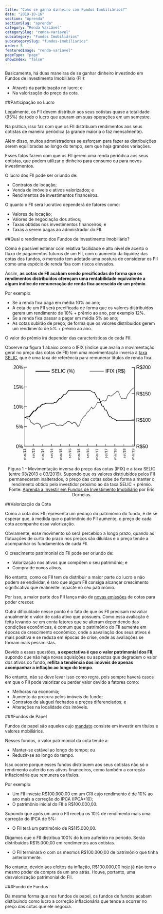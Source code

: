 ```yaml
---
title: "Como se ganha dinheiro com Fundos Imobiliários?"
date: "2019-10-16"
section: "Aprenda"
sectionSlug: "aprenda"
category: "Renda Variável"
categorySlug: "renda-variavel"
subcategory: "Fundos Imobiliários"
subcategorySlug: "fundos-imobiliarios"
order: 5
featuredImage: "renda-variavel"
pageType: "page"
showIndex: "false"
---
```


Basicamente, há duas maneiras de se ganhar dinheiro investindo em Fundos de Investimento Imobiliário (FII):

- Através da participação no lucro; e
- Na valorização do preço da cota.

##Participação no Lucro

Legalmente, os FII devem distribuir aos seus cotistas quase a totalidade (95%) de todo o lucro que apuram em suas operações em um semestre.

Na prática, isso faz com que os FII distribuam rendimentos aos seus cotistas de maneira periódica (a grande maioria o faz mensalmente).

Além disso, muitos admnistradores se esforçam para fazer as distribuições serem equilibradas ao longo do tempo, sem que haja grandes variações.

Esses fatos fazem com que os FII gerem uma renda periódica aos seus cotistas, que podem utilizar o dinheiro para consumo ou para novos investimentos.

O lucro dos FII pode ser oriundo de:

- Contratos de locação;
- Venda de imóveis e ativos valorizados; e
- Rendimentos de investimentos financeiros.

O quanto o FII será lucrativo dependerá de fatores como:

- Valores de locação;
- Valores de negociação dos ativos;
- Taxas obtidas nos investimentos financeiros; e
- Taxas a serem pagas ao admnistrador do FII.

##Qual o rendimento dos Fundos de Investimento Imobiliário?

Como é possível estimar com relativa facilidade e alto nível de acerto o fluxo de pagamentos futuros de um FII, com o aumento da liquidez das cotas dos fundos, o mercado tem adotado uma postura de considerar os FII como uma espécie de renda fixa com riscos elevados.

Assim, **as cotas de FII acabam sendo precificadas de forma que os rendimentos distribuídos ofereçam uma rentabilidade  equivalente a algum indíce de remuneração de renda fixa acrescido de um prêmio**.

Por exemplo:

- Se a renda fixa paga em média 10% ao ano;
- A cota de um FII será precificada de forma que os valores distribuídos gerem um rendimento de 10% + prêmio ao ano, por exemplo 12%.
- Se a renda fixa passar a pagar em média 5% ao ano;
- As cotas subirão de preço, de forma que os valores distribuídos gerem um rendimento de 5% + prêmio ao ano.

O valor do prêmio irá depender das características de cada FII.

Observe na figura 1 abaixo como o IFIX (índice que avalia a movimentação geral no preço das cotas de FII) tem uma movimentação inversa à [taxa SELIC](/financas/economia/taxa-selic), que é uma taxa de referência para remunerar títulos de renda fixa.

<div style="text-align:center;max-width:90%;margin:auto;" id="figura1">
<svg  viewBox="0 0 390 275">
<style type="text/css">
	.st0rendimentofii{fill:none;stroke:#000000;stroke-miterlimit:10;}
	.st1rendimentofii{font-family:'Arial';}
	.st2rendimentofii{font-size:14px;}
	.st3rendimentofii{fill:#666666;}
	.st4rendimentofii{font-size:10px;}
</style>
<line class="st0rendimentofii" x1="32.3" y1="230.7" x2="32.3" y2="225.1"/>
<polygon points="340.4,230.2 340.4,225.1 339.4,225.1 339.4,230.2 314.8,230.2 314.8,225.1 313.8,225.1 313.8,230.2 289.2,230.2 
	289.2,225.1 288.2,225.1 288.2,230.2 263.5,230.2 263.5,225.1 262.5,225.1 262.5,230.2 237.9,230.2 237.9,225.1 236.9,225.1 
	236.9,230.2 212.3,230.2 212.3,225.1 211.3,225.1 211.3,230.2 186.6,230.2 186.6,225.1 185.6,225.1 185.6,230.2 161,230.2 
	161,225.1 160,225.1 160,230.2 135.4,230.2 135.4,225.1 134.4,225.1 134.4,230.2 109.7,230.2 109.7,225.1 108.7,225.1 108.7,230.2 
	84.1,230.2 84.1,225.1 83.1,225.1 83.1,230.2 58.5,230.2 58.5,225.1 57.5,225.1 57.5,230.2 32.3,230.2 32.3,231.2 344.2,231.2 
	344.2,230.2 "/>
<line class="st0rendimentofii" x1="344.2" y1="230.7" x2="344.2" y2="225.1"/>
<g>
	<text transform="matrix(1 0 0 1 9.186 236.1716)" class="st1rendimentofii st2rendimentofii">0%</text>
	<text transform="matrix(1 0 0 1 9.186 180.4216)" class="st1rendimentofii st2rendimentofii">5%</text>
	<text transform="matrix(1 0 0 1 2.0039 124.6716)" class="st1rendimentofii st2rendimentofii">10%</text>
	<text transform="matrix(1 0 0 1 2.0039 68.9216)" class="st1rendimentofii st2rendimentofii">15%</text>
	<text transform="matrix(1 0 0 1 2.0039 13.1716)" class="st1rendimentofii st2rendimentofii">20%</text>
</g>
<polygon points="40.1,8.2 40.1,7.2 32.3,7.2 32.3,7.7 31.8,7.7 31.8,230.7 32.8,230.7 32.8,175.4 40.1,175.4 40.1,174.4 32.8,174.4 
	32.8,119.7 40.1,119.7 40.1,118.7 32.8,118.7 32.8,63.9 40.1,63.9 40.1,62.9 32.8,62.9 32.8,8.2 "/>
<g>
	<text transform="matrix(1 0 0 1 349.0674 236.1716)" class="st1rendimentofii st2rendimentofii">R$50</text>
	<text transform="matrix(1 0 0 1 349.0674 161.8381)" class="st1rendimentofii st2rendimentofii">R$100</text>
	<text transform="matrix(1 0 0 1 349.0674 87.5046)" class="st1rendimentofii st2rendimentofii">R$150</text>
	<text transform="matrix(1 0 0 1 349.0674 13.1716)" class="st1rendimentofii st2rendimentofii">R$200</text>
</g>
<line class="st0rendimentofii" x1="344.2" y1="230.7" x2="344.2" y2="7.7"/>
<rect x="336.4" y="155.9" width="7.8" height="1"/>
<rect x="336.4" y="81.5" width="7.8" height="1"/>
<rect x="336.8" y="7.7" width="7.8" height="1"/>
<path class="st3rendimentofii" d="M257.1,19.9h-39c-0.4,0-0.8-0.3-0.8-0.8s0.3-0.8,0.8-0.8h39c0.4,0,0.8,0.3,0.8,0.8S257.5,19.9,257.1,19.9z"/>
<path class="st3rendimentofii" d="M342.5,66.6c0.3-0.3,0.4-0.7,0.1-1.1c-0.3-0.3-0.7-0.4-1.1-0.1l-4.3,3.6c0,0,0,0,0,0c0,0,0,0,0,0l-4.3,3.9
	c0,0,0,0.1-0.1,0.1c0,0,0,0-0.1,0.1l-4.2,6.4l-4.2,5c0,0,0,0.1-0.1,0.1c0,0-0.1,0.1-0.1,0.1l-4.1,11.4l-3.6-0.6l-4.2-1.3
	c0,0-0.1,0-0.1,0c-0.1,0-0.1,0-0.2,0c-0.1,0-0.1,0-0.2,0c0,0-0.1,0-0.1,0l-3.7,1.4l-3.9-7.1L300,77.3c0,0,0,0,0-0.1
	c0,0,0-0.1-0.1-0.1c0,0-0.1-0.1-0.1-0.1c0,0,0,0-0.1-0.1l-4.3-2.7c0,0-0.1,0-0.1,0c0,0-0.1,0-0.1-0.1c0,0-0.1,0-0.1,0
	c0,0-0.1,0-0.1,0c0,0-0.1,0-0.1,0c0,0-0.1,0-0.1,0.1c0,0-0.1,0.1-0.1,0.1c0,0-0.1,0-0.1,0.1l-4.2,4.8l-4.2,2.7c0,0,0,0,0,0
	c0,0,0,0,0,0l-4.2,3.7l-3.9,2.9l-3.9-1.4c0,0-0.1,0-0.1,0c0,0-0.1,0-0.1,0l-4.3-0.4c0,0,0,0-0.1,0c0,0-0.1,0-0.1,0
	c-0.1,0-0.1,0-0.2,0c0,0-0.1,0-0.1,0c-0.1,0-0.1,0.1-0.2,0.1c0,0,0,0-0.1,0.1c0,0-0.1,0.1-0.1,0.2c0,0,0,0,0,0l-4.2,12.2l-3.8,3
	l-3.9-0.8c0,0-0.1,0-0.1,0c0,0-0.1,0-0.1,0l-4.3,0.4c0,0,0,0,0,0c0,0-0.1,0-0.1,0c0,0-0.1,0-0.1,0.1c0,0,0,0,0,0l-4.3,2.8l-3.9,2.3
	l-3.9-1.7c0,0,0,0,0,0c0,0,0,0,0,0c0,0-0.1,0-0.1,0c0,0-0.1,0-0.1,0c0,0-0.1,0-0.1,0c-0.1,0-0.1,0-0.2,0c0,0,0,0,0,0
	c-0.1,0-0.1,0.1-0.2,0.1c0,0-0.1,0.1-0.1,0.1c0,0-0.1,0.1-0.1,0.1c0,0,0,0,0,0c0,0,0,0,0,0l-4.2,9.7l-4.2,5.8l-3.6,3l-3.8-4.6
	c0,0-0.1-0.1-0.1-0.1c0,0-0.1-0.1-0.1-0.1c0,0,0,0,0,0c0,0-0.1,0-0.1-0.1c0,0-0.1,0-0.1,0c0,0-0.1,0-0.1,0c-0.1,0-0.1,0-0.2,0
	c0,0-0.1,0-0.1,0c-0.1,0-0.1,0-0.2,0.1c0,0,0,0,0,0c0,0-0.1,0.1-0.1,0.1c0,0-0.1,0.1-0.1,0.1l-4.2,7.1l-4.2,5.3l-4.1,2.4
	c0,0,0,0-0.1,0c0,0-0.1,0.1-0.1,0.1c0,0-0.1,0.1-0.1,0.1c0,0,0,0,0,0l-4.2,8.4l-4.1,2.8c0,0-0.1,0.1-0.1,0.1c0,0-0.1,0-0.1,0.1
	l-4.3,5.8c0,0,0,0,0,0c0,0,0,0,0,0l-4.3,7c0,0,0,0.1,0,0.1c0,0,0,0,0,0.1l-4.2,12.2l-3.4,2.6l-3.8-6.3c0,0,0,0-0.1-0.1
	c0,0,0,0,0-0.1l-4.3-4.6c0,0,0,0-0.1-0.1c0,0-0.1-0.1-0.1-0.1c0,0-0.1,0-0.1-0.1c0,0-0.1,0-0.1,0c-0.1,0-0.1,0-0.2,0
	c0,0-0.1,0-0.1,0l-4.3,0.8c0,0,0,0,0,0c0,0-0.1,0-0.1,0c-0.1,0-0.1,0-0.2,0.1c0,0,0,0,0,0l-3.8,2.5l-3.8-3.8c0,0-0.1,0-0.1-0.1
	c0,0-0.1-0.1-0.1-0.1l-4.3-1.9c0,0,0,0-0.1,0c0,0-0.1,0-0.1,0c-0.1,0-0.1,0-0.2,0c0,0,0,0-0.1,0l-4.3,0.5c0,0-0.1,0-0.1,0
	c0,0-0.1,0-0.1,0c0,0-0.1,0.1-0.1,0.1c0,0-0.1,0-0.1,0.1l-4.2,4.5l-4.1,2c0,0-0.1,0.1-0.1,0.1c0,0-0.1,0-0.1,0.1l-4,4.1l-3.9-0.9
	c0,0,0,0,0,0c0,0,0,0,0,0l-4.3-0.8c0,0-0.1,0-0.1,0c-0.1,0-0.1,0-0.2,0c0,0-0.1,0-0.1,0c0,0-0.1,0-0.1,0.1l-4,2.4l-3.8-0.7l-4.1-4.1
	c0,0-0.1,0-0.1-0.1c0,0-0.1-0.1-0.1-0.1l-4.3-2.3c0,0-0.1,0-0.1,0c0,0-0.1,0-0.1,0c-0.1,0-0.1,0-0.1,0c0,0-0.1,0-0.1,0l-4.2,0.8
	l-4.2,0.3c-0.1,0-0.1,0-0.2,0.1c0,0-0.1,0-0.1,0l0,0c0,0,0,0,0,0l-4.2,2.1l-4.2,1.9l-4.2,0.8c0,0-0.1,0-0.1,0c0,0-0.1,0-0.1,0
	l-4.1,2.2l-4-0.4c-0.1,0-0.1,0-0.2,0c0,0-0.1,0-0.1,0c-0.1,0-0.1,0-0.2,0.1c0,0-0.1,0-0.1,0c0,0-0.1,0.1-0.1,0.1c0,0,0,0-0.1,0.1
	l-3.5,5.9l-3.7-9.4c0,0,0,0,0-0.1c0,0,0-0.1-0.1-0.1c0,0-0.1-0.1-0.1-0.1c0,0,0,0,0,0l-4.3-3c0,0,0,0-0.1,0c0,0,0,0-0.1,0l-4.3-1.9
	c0,0,0,0-0.1,0c0,0-0.1,0-0.1,0c0,0-0.1,0-0.1,0c0,0-0.1,0-0.1,0c-0.1,0-0.1,0-0.2,0c0,0,0,0,0,0l-4.2,2.4l-3.8,1.5l-3.9-3.6
	c0,0,0,0,0,0c0,0-0.1-0.1-0.1-0.1c0,0-0.1-0.1-0.1-0.1c0,0,0,0,0,0l-3.9-1.1L48,153.6c0,0,0,0,0,0c0,0-0.1-0.1-0.1-0.1
	c0,0-0.1-0.1-0.1-0.1c0,0-0.1-0.1-0.1-0.1c0,0-0.1,0-0.1-0.1c0,0-0.1,0-0.1,0c0,0-0.1,0-0.1,0c0,0,0,0,0,0l-4,0.4l-4-3.3
	c0,0,0,0-0.1,0c0,0,0,0-0.1,0l-4.3-2.2c-0.4-0.2-0.8,0-1,0.3c-0.2,0.4,0,0.8,0.3,1l4.2,2.2l4.2,3.4c0,0,0.1,0,0.1,0.1
	c0,0,0.1,0,0.1,0.1c0.1,0,0.2,0,0.3,0c0,0,0,0,0,0c0,0,0,0,0,0c0,0,0,0,0,0s0,0,0,0c0,0,0.1,0,0.1,0l3.7-0.4l4.1,10.1c0,0,0,0,0,0
	c0,0,0,0.1,0,0.1c0,0.1,0.1,0.1,0.1,0.1c0,0,0,0,0.1,0.1c0.1,0.1,0.1,0.1,0.2,0.1c0,0,0,0,0,0l4.1,1.2l4.1,3.8c0,0,0,0,0,0
	c0,0,0.1,0.1,0.2,0.1c0,0,0,0,0.1,0c0.1,0,0.2,0,0.2,0c0.1,0,0.2,0,0.3-0.1l4.3-1.7c0,0,0,0,0,0c0,0,0,0,0,0l3.9-2.2l3.9,1.7l4,2.8
	l4.2,10.6c0,0,0,0.1,0.1,0.1c0,0,0,0,0,0.1c0.1,0.1,0.1,0.1,0.2,0.2c0,0,0,0,0,0c0,0,0,0,0,0c0.1,0.1,0.2,0.1,0.4,0.1c0,0,0,0,0,0
	c0,0,0,0,0,0c0,0,0,0,0,0c0.1,0,0.2,0,0.3-0.1c0,0,0,0,0.1,0c0,0,0.1,0,0.1-0.1c0.1-0.1,0.1-0.1,0.2-0.2c0,0,0,0,0,0l4-6.8l3.8,0.4
	c0,0,0.1,0,0.1,0c0,0,0,0,0,0h0c0,0,0,0,0,0c0.1,0,0.2,0,0.3-0.1c0,0,0,0,0,0l4.2-2.3l4.2-0.8c0,0,0.1,0,0.1,0c0,0,0.1,0,0.1,0
	l4.3-2c0,0,0,0,0,0c0,0,0,0,0,0l4.1-2.1l4.1-0.3c0,0,0,0,0,0c0,0,0,0,0.1,0l4-0.7l3.9,2.1l4.2,4.2c0,0,0,0,0.1,0
	c0,0,0.1,0.1,0.1,0.1c0,0,0.1,0,0.1,0.1c0,0,0,0,0.1,0l4.3,0.8c0,0,0.1,0,0.1,0c0,0,0,0,0,0c0,0,0,0,0,0c0,0,0,0,0,0c0,0,0,0,0,0
	c0.1,0,0.2,0,0.2,0c0,0,0,0,0.1,0c0,0,0.1,0,0.1,0l4-2.4l4,0.8l4.3,1c0.1,0,0.1,0,0.2,0c0,0,0,0,0,0c0,0,0,0,0,0c0,0,0,0,0,0
	c0.1,0,0.2,0,0.3-0.1c0,0,0,0,0.1,0c0.1,0,0.1-0.1,0.2-0.1c0,0,0,0,0,0l4.2-4.3l4.2-2c0.1,0,0.1-0.1,0.2-0.1c0,0,0.1,0,0.1-0.1l0,0
	c0,0,0,0,0,0l4.1-4.4l3.8-0.5l4,1.8l4.2,4.2c0,0,0.1,0.1,0.1,0.1c0,0,0.1,0,0.1,0.1c0.1,0,0.2,0.1,0.3,0.1c0,0,0,0,0,0c0,0,0,0,0,0
	c0.1,0,0.2,0,0.3,0c0,0,0,0,0.1,0c0,0,0.1,0,0.1,0l4.1-2.8l3.7-0.7l3.9,4.3l4.2,6.9c0,0,0,0,0,0c0,0,0,0,0,0c0,0.1,0.1,0.1,0.2,0.1
	c0,0,0.1,0.1,0.1,0.1c0.1,0.1,0.2,0.1,0.3,0.1c0.1,0,0.1,0,0.2,0c0,0,0,0,0.1,0c0,0,0.1,0,0.1,0c0,0,0,0,0,0c0,0,0,0,0,0l4.3-3.2
	c0,0,0,0,0,0c0.1,0,0.1-0.1,0.1-0.2c0,0,0-0.1,0-0.1c0,0,0,0,0-0.1l4.2-12.3l4.2-6.9l4.2-5.7l4.2-2.9c0,0,0,0,0,0
	c0.1,0,0.1-0.1,0.2-0.2c0,0,0,0,0-0.1c0,0,0,0,0,0l4.2-8.4l4.1-2.4c0.1,0,0.1-0.1,0.2-0.2c0,0,0,0,0,0l0,0c0,0,0,0,0,0l4.3-5.5
	c0,0,0,0,0,0c0,0,0,0,0,0l3.7-6.2l3.6,4.4c0,0,0,0,0,0c0.1,0.1,0.1,0.1,0.2,0.2c0,0,0,0,0,0c0.1,0,0.2,0.1,0.3,0.1
	c0.1,0,0.2,0,0.2,0c0,0,0.1,0,0.1-0.1c0,0,0.1,0,0.1-0.1c0,0,0,0,0,0c0,0,0,0,0,0l4.3-3.5c0,0,0-0.1,0.1-0.1c0,0,0,0,0.1,0l4.3-6
	c0,0,0,0,0,0c0,0,0-0.1,0.1-0.1l4-9.1l3.6,1.6c0.1,0,0.2,0.1,0.3,0.1c0,0,0,0,0,0c0,0,0,0,0,0c0,0,0,0,0,0c0.1,0,0.2,0,0.3-0.1
	c0,0,0,0,0,0l4.3-2.5c0,0,0,0,0,0c0,0,0,0,0,0l4.1-2.7l4-0.4l4.2,0.9c0.1,0,0.1,0,0.2,0c0,0,0,0,0,0c0,0,0,0,0,0c0,0,0,0,0,0
	c0,0,0,0,0,0c0.1,0,0.2,0,0.2,0c0.1,0,0.1-0.1,0.2-0.1c0,0,0,0,0.1,0l0,0c0,0,0,0,0,0l4.3-3.4c0,0,0,0,0,0c0,0,0.1-0.1,0.1-0.2
	c0,0,0-0.1,0-0.1c0,0,0,0,0-0.1l4.1-11.8l3.6,0.3l4.2,1.5c0.1,0,0.2,0,0.3,0c0,0,0,0,0,0c0,0,0,0,0,0c0,0,0,0,0,0c0.1,0,0.1,0,0.2,0
	c0,0,0,0,0.1,0c0.1,0,0.1,0,0.1-0.1c0,0,0,0,0,0l4.3-3.2c0,0,0,0,0,0c0,0,0,0,0,0l4.2-3.7l4.2-2.7c0,0,0.1-0.1,0.1-0.1
	c0,0,0.1,0,0.1-0.1l3.9-4.4l3.5,2.2l4.2,11c0,0,0,0,0,0.1c0,0,0,0,0,0l4.3,7.7c0,0,0,0,0,0c0.1,0.1,0.1,0.2,0.2,0.2c0,0,0,0,0,0
	c0.1,0.1,0.2,0.1,0.3,0.1c0,0,0,0,0,0c0,0,0,0,0,0c0,0,0,0,0,0c0.1,0,0.2,0,0.3,0l4-1.5l4,1.2c0,0,0,0,0.1,0c0,0,0,0,0,0l4.3,0.7
	c0,0,0.1,0,0.1,0c0,0,0,0,0,0c0,0,0,0,0,0c0,0,0,0,0,0c0,0,0,0,0,0c0.1,0,0.2,0,0.2,0c0,0,0.1,0,0.1,0c0,0,0.1,0,0.1-0.1
	c0,0,0,0,0.1-0.1c0,0,0.1-0.1,0.1-0.1c0,0,0-0.1,0.1-0.1c0,0,0,0,0-0.1l4.2-11.8l4.2-4.9c0,0,0,0,0,0c0,0,0,0,0,0l4.2-6.3l4.2-3.9
	L342.5,66.6z"/>
<path d="M104.3,20.2h-39c-0.6,0-1-0.4-1-1s0.4-1,1-1h39c0.6,0,1,0.4,1,1S104.9,20.2,104.3,20.2z"/>
<path d="M342.1,158.3h-4.3h-4.3h-4.3H325h-4.3h-4.3h-4.3h-4.3h-4.3h-4.3h-4l-4-2.6c0,0,0,0,0,0l-4.3-2.8c0,0-0.1,0-0.1,0
	c-0.1,0-0.1-0.1-0.2-0.1c-0.1,0-0.1,0-0.2,0c0,0-0.1,0-0.1,0h-3.8l-4-5.2c0,0,0,0,0,0c0-0.1-0.1-0.1-0.2-0.1c0,0-0.1-0.1-0.1-0.1
	c-0.1,0-0.1,0-0.2-0.1c-0.1,0-0.1,0-0.2,0c0,0,0,0-0.1,0h-3.7l-4-7.8l-4.3-11.1c0,0,0,0,0,0c0-0.1-0.1-0.1-0.1-0.2
	c0,0,0-0.1-0.1-0.1c0,0-0.1-0.1-0.1-0.1c-0.1,0-0.1-0.1-0.2-0.1c0,0-0.1,0-0.1,0c-0.1,0-0.2-0.1-0.3-0.1c0,0,0,0,0,0h-3.6l-4-10.5
	c0,0,0,0,0,0c0-0.1-0.1-0.1-0.1-0.2c0,0,0-0.1-0.1-0.1c0,0-0.1-0.1-0.2-0.1c-0.1,0-0.1-0.1-0.2-0.1c0,0-0.1,0-0.1,0
	c-0.1,0-0.2-0.1-0.3-0.1c0,0,0,0,0,0H253l-4-10.5l-4.3-11.1c0,0,0,0,0,0c0-0.1-0.1-0.1-0.1-0.2c0,0,0-0.1-0.1-0.1
	c0,0-0.1-0.1-0.2-0.1c-0.1,0-0.1-0.1-0.2-0.1c0,0-0.1,0-0.1,0c-0.1,0-0.2-0.1-0.3-0.1c0,0,0,0,0,0h-3.7l-4-7.8l-4.3-8.4
	c0,0-0.1-0.1-0.1-0.1c0-0.1-0.1-0.1-0.1-0.2c0,0-0.1-0.1-0.2-0.1c-0.1,0-0.1-0.1-0.2-0.1c-0.1,0-0.1,0-0.2,0c0,0-0.1,0-0.1,0h-4
	l-4-2.6l-4.3-2.8c0,0-0.1,0-0.1,0c-0.1,0-0.1-0.1-0.2-0.1c-0.1,0-0.1,0-0.2,0c0,0-0.1,0-0.1,0h-4.3h-4.3h-4.3h-4.3h-4.3h-4.3h-4.3
	H184h-4.3h-4.3h-4.3h-4.3h-4.3h-4.3c0,0,0,0-0.1,0c-0.1,0-0.1,0-0.2,0c-0.1,0-0.1,0-0.2,0.1c-0.1,0-0.1,0.1-0.1,0.1
	c-0.1,0-0.1,0.1-0.2,0.1c0,0,0,0,0,0l-4.3,5.6l-4,5.2h-3.8c0,0,0,0-0.1,0c-0.1,0-0.1,0-0.2,0c-0.1,0-0.1,0-0.2,0.1
	c-0.1,0-0.1,0.1-0.2,0.1c-0.1,0-0.1,0.1-0.2,0.1c0,0,0,0,0,0l-4.3,5.6l-4,5.2h-3.8c0,0,0,0-0.1,0c-0.1,0-0.1,0-0.2,0
	c-0.1,0-0.1,0-0.2,0.1c-0.1,0-0.1,0.1-0.1,0.1c-0.1,0-0.1,0.1-0.2,0.1c0,0,0,0,0,0l-4.3,5.6l-4,5.2h-3.8c0,0-0.1,0-0.1,0
	c-0.1,0-0.1,0-0.2,0c-0.1,0-0.1,0-0.2,0.1c0,0-0.1,0-0.1,0l-4,2.6h-4h-4.3h-4.3h-4.3h-4.3c0,0-0.1,0-0.1,0c-0.1,0-0.1,0-0.2,0
	c-0.1,0-0.1,0-0.2,0.1c0,0-0.1,0-0.1,0l-4,2.6h-4c0,0-0.1,0-0.1,0c-0.1,0-0.1,0-0.2,0c-0.1,0-0.1,0-0.2,0.1c0,0-0.1,0-0.1,0
	l-4.3,2.8c0,0-0.1,0.1-0.1,0.1c0,0-0.1,0.1-0.1,0.1l-4,5.2h-3.8c0,0,0,0-0.1,0c-0.1,0-0.1,0-0.2,0c-0.1,0-0.1,0-0.2,0.1
	c-0.1,0-0.1,0.1-0.2,0.1c-0.1,0-0.1,0.1-0.2,0.1c0,0,0,0,0,0l-4.3,5.6l-4,5.2h-3.8c0,0,0,0-0.1,0c-0.1,0-0.1,0-0.2,0
	c-0.1,0-0.1,0-0.2,0.1c-0.1,0-0.1,0.1-0.1,0.1c-0.1,0-0.1,0.1-0.2,0.1c0,0,0,0,0,0l-4.3,5.6l-4.3,5.6l-4,5.2H43h-4.3c0,0,0,0-0.1,0
	c-0.1,0-0.1,0-0.2,0c-0.1,0-0.1,0-0.2,0.1c0,0,0,0-0.1,0l-4.3,2.7c-0.5,0.3-0.6,0.9-0.3,1.4c0.2,0.3,0.5,0.5,0.8,0.5
	c0.2,0,0.4,0,0.5-0.2l4-2.5h4h4.3c0.1,0,0.3,0,0.4-0.1c0,0,0.1,0,0.1-0.1c0.1-0.1,0.2-0.1,0.2-0.2c0,0,0,0,0,0l4.3-5.6l4.3-5.6
	l4-5.2h3.8c0.1,0,0.3,0,0.4-0.1c0,0,0.1,0,0.1-0.1c0.1-0.1,0.2-0.1,0.2-0.2c0,0,0,0,0,0l4.3-5.6l4-5.2h3.8c0.1,0,0.3,0,0.4-0.1
	c0,0,0.1,0,0.1-0.1c0.1-0.1,0.2-0.1,0.2-0.2c0,0,0,0,0,0l4.2-5.4l3.9-2.5h4c0,0,0,0,0,0c0,0,0,0,0,0c0.1,0,0.2,0,0.3-0.1
	c0,0,0.1,0,0.1,0c0,0,0.1,0,0.1,0l4-2.6h4h4.3h4.3h4.3h4.3c0,0,0,0,0,0c0,0,0,0,0,0c0.1,0,0.2,0,0.3-0.1c0,0,0.1,0,0.1,0
	c0,0,0.1,0,0.1,0l4-2.6h4c0.1,0,0.3,0,0.4-0.1c0,0,0.1,0,0.1-0.1c0.1-0.1,0.2-0.1,0.2-0.2c0,0,0,0,0,0l4.3-5.6l4-5.2h3.8
	c0.1,0,0.3,0,0.4-0.1c0,0,0.1,0,0.1-0.1c0.1-0.1,0.2-0.1,0.2-0.2c0,0,0,0,0,0l4.3-5.6l4-5.2h3.8c0.1,0,0.3,0,0.4-0.1
	c0,0,0.1,0,0.1-0.1c0.1-0.1,0.2-0.1,0.2-0.2c0,0,0,0,0,0l4.3-5.6l4-5.2h3.8h4.3h4.3h4.3h4.3h4.3h4.3h4.3h4.3h4.3h4.3h4.3h4.3h4
	l4,2.6l4.3,2.8c0,0,0.1,0,0.1,0c0,0,0.1,0,0.1,0c0.1,0,0.2,0.1,0.3,0.1c0,0,0,0,0,0c0,0,0,0,0,0h3.7l4,7.8l4.3,8.4
	c0,0.1,0.1,0.2,0.2,0.2c0,0,0,0,0,0c0.1,0.1,0.2,0.1,0.2,0.2c0,0,0.1,0,0.1,0c0.1,0,0.2,0.1,0.3,0.1c0,0,0,0,0,0h3.6l4,10.5
	l4.3,11.1c0,0,0,0,0,0c0,0,0,0,0,0.1c0,0.1,0.1,0.2,0.2,0.2c0,0,0.1,0,0.1,0.1c0.1,0.1,0.1,0.1,0.2,0.1c0,0,0.1,0,0.1,0
	c0.1,0,0.2,0.1,0.3,0.1c0,0,0,0,0,0h3.6l4,10.5c0,0,0,0,0,0c0,0,0,0,0,0.1c0,0.1,0.1,0.2,0.2,0.2c0,0,0.1,0,0.1,0.1
	c0.1,0.1,0.1,0.1,0.2,0.1c0,0,0.1,0,0.1,0c0.1,0,0.2,0.1,0.3,0.1c0,0,0,0,0,0h3.6l4,10.5c0,0,0,0,0,0.1c0,0,0,0,0,0l4.3,8.4
	c0,0.1,0.1,0.2,0.2,0.2c0,0,0,0,0,0c0.1,0.1,0.2,0.1,0.2,0.2c0,0,0.1,0,0.1,0c0.1,0,0.2,0.1,0.3,0.1c0,0,0,0,0,0h3.8l4,5.2
	c0,0,0,0,0,0c0.1,0.1,0.2,0.1,0.2,0.2c0,0,0.1,0,0.1,0.1c0.1,0.1,0.3,0.1,0.4,0.1h4l4,2.6c0,0,0,0,0,0l4.3,2.8c0,0,0.1,0,0.1,0
	c0,0,0.1,0,0.1,0c0.1,0,0.2,0.1,0.3,0.1c0,0,0,0,0,0c0,0,0,0,0,0h4.3h4.3h4.3h4.3h4.3h4.3h4.3h4.3h4.3h4.3h4.3c0.6,0,1-0.4,1-1
	S342.6,158.3,342.1,158.3z"/>
<text transform="matrix(1 0 0 1 261.9524 23.2705)" class="st1rendimentofii st2rendimentofii">IFIX (R$)</text>
<text transform="matrix(1 0 0 1 109.1714 23.2705)" class="st1rendimentofii st2rendimentofii">SELIC (%)</text>
<text transform="matrix(0 -1 1 0 344.2041 268.9065)" class="st1rendimentofii st4rendimentofii">mar/19</text>
<text transform="matrix(0 -1 1 0 318.5703 264.7561)" class="st1rendimentofii st4rendimentofii">set/18</text>
<text transform="matrix(0 -1 1 0 292.9385 268.9065)" class="st1rendimentofii st4rendimentofii">mar/18</text>
<text transform="matrix(0 -1 1 0 267.3047 264.7561)" class="st1rendimentofii st4rendimentofii">set/17</text>
<text transform="matrix(0 -1 1 0 241.6729 268.9065)" class="st1rendimentofii st4rendimentofii">mar/17</text>
<text transform="matrix(0 -1 1 0 216.0391 264.7561)" class="st1rendimentofii st4rendimentofii">set/16</text>
<text transform="matrix(0 -1 1 0 190.4072 268.9065)" class="st1rendimentofii st4rendimentofii">mar/16</text>
<text transform="matrix(0 -1 1 0 164.7744 264.7561)" class="st1rendimentofii st4rendimentofii">set/15</text>
<text transform="matrix(0 -1 1 0 139.1411 268.9065)" class="st1rendimentofii st4rendimentofii">mar/15</text>
<text transform="matrix(0 -1 1 0 113.5088 264.7561)" class="st1rendimentofii st4rendimentofii">set/14</text>
<text transform="matrix(0 -1 1 0 87.8755 268.9065)" class="st1rendimentofii st4rendimentofii">mar/14</text>
<text transform="matrix(0 -1 1 0 62.2432 264.7561)" class="st1rendimentofii st4rendimentofii">set/13</text>
<text transform="matrix(0 -1 1 0 36.6099 268.9065)" class="st1rendimentofii st4rendimentofii">mar/13</text>
</svg>
</div>


<p class="legenda" style="text-align:center;">Figura 1 - Movimentação inversa do preço das cotas (IFIX) e a taxa SELIC (entre 03/2013 e 03/2019). Supondo que os valores distriubídos pelos FII permaneceram inalterados, o preço das cotas sobe de forma a manter o rendimento obtido pelo investidor próximo ao da taxa SELIC + prêmio. Fonte: <a href="https://www.amazon.com.br/Aprenda-Investir-em-Fundos-Imobiliários-ebook/dp/B07WJYKLYX/">Aprenda a Investir em Fundos de Investimento Imobiliário</a> por Eric Dornelas.</p>

##Valorização da Cota

Como a cota dos FII representa um pedaço do patrimônio do fundo, é de se esperar que, à medida que o patrimônio do FII aumente, o preço de cada cota acompanhe essa valorização.

Obviamente, esse movimento só será percebido a longo prazo, quando as flutuações de curto do prazo nos preços são diluídas e o preço tende a acompanhar os fundamentos de cada FII.

O crescimento patrimonial do FII pode ser oriundo de:

- Valorização nos ativos que compõem o seu patrimônio; e
- Compra de novos ativos.

No entanto, como os FII tem de distribuir a maior parte do lucro e não podem se endividar, é raro que algum FII consiga alcançar crescimento significativo que realmente impacte no seu patrimônio.

Por isso, a maior parte dos FII lança mão de [novas emissões](/renda-variavel/eventos-acionarios/emissao-follow-on) de cotas para poder crescer.

Outra dificuldade nesse ponto é o fato de que os FII precisam reavaliar anualmente o valor de cada ativo que possuem. Como essa avaliação é feita levando-se em conta fatores que se alteram dependendo das condições econômicas, é comum que o patrimônio do FII aumente em épocas de crescimento econômico, onde a aavaliação dos seus ativos é mais positiva e se reduza em épocas de crise, onde as avaliações se tornam mais pessimistas.

Devido a essas questões, **a expectativa é que o valor patrimonial dos FII**, supondo que não haja novas aquisições ou aspectos que degradem o valor dos ativos do fundo, **reflita a tendência dos imóveis de apenas acompanhar a inflação ao longo do tempo**.

No entanto, não se deve levar isso como regra, pois sempre haverá casos em que o FII pode valorizar ou perder valor devido a fatores como:

- Melhoras na economia;
- Aumento da procura pelos imóveis do fundo;
- Contratos de aluguel fechados a preços diferenciados; e
- Alterações na localidade dos imóveis.

###Fundos de Papel

Fundos de papel são aqueles cujo [mandato](/renda-variavel/fundos-imobiliarios/tipos-de-fii) consiste em investir em títulos e valores mobiliários.

Nesses fundos, o valor patrimonial da cota tende a:

- Manter-se estável ao longo do tempo; ou
- Reduzir-se ao longo do tempo.

Isso ocorre porque esses fundos distribuem aos seus cotistas não só o rendimento auferido nos ativos financeiros, como também a correção inflacionária que remunera os títulos.

Por exemplo:

- Um FII investe R\$100.000,00 em um CRI cujo rendimento é de 10% ao ano mais a correção do IPCA (IPCA+10);
- O patrimônio inicial do FII é R\$100.000,00.

Supondo que após um ano o FII receba os 10% de rendimento mais uma correção do IPCA de 5%:

- O FII terá um patrimônio de R\$115.000,00.

Digamos que o FII distribua 100% do lucro auferido no período. Serão distribuídos R\$15.000,00 em rendimentos aos cotistas.

- O FII terminará o com os mesmos R\$100.000,00 de patrimõnio que tinha anteriormente.

No entanto, devido aos efeitos da inflação, R\$100.000,00 hoje já não tem o mesmo poder de compra de um ano atrás. Houve, portanto, uma desvalorização patrimonial do FII.

###Fundo de Fundos

Da mesma forma que nos fundos de papel, os fundos de fundos acabam distibuindo como lucro a correção inflacionária que tende a ocorrer no preço das cotas que ele negocia.

